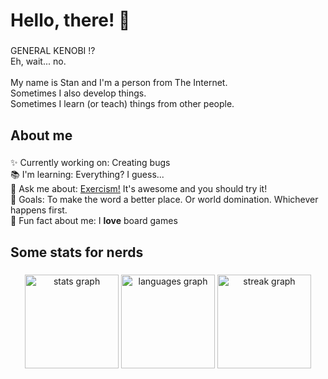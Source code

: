 <h1 align="left">Hello, there! 👋</h1>

###

<p align="left">GENERAL KENOBI !?<br>Eh, wait... no.<br><br>My name is Stan and I'm a person from The Internet. <br>Sometimes I also develop things. <br>Sometimes I learn (or teach) things from other people.</p>

###

<h2 align="left">About me</h2>

###

<p align="left">✨ Currently working on: Creating bugs
  <br>📚 I'm learning: Everything? I guess...
  <br>💬 Ask me about: <a href=https://exercism.org/>Exercism!</a> It's awesome and you should try it!
  <br>🎯 Goals: To make the word a better place. Or world domination. Whichever happens first.
  <br>🎲 Fun fact about me: I <b>love</b> board games
</p>

###

<h2 align="left">Some stats for nerds</h2>

###

<div align="center">
  <img src="https://github-readme-stats.vercel.app/api?username=Cool-Katt&hide_title=false&hide_rank=false&show_icons=true&include_all_commits=true&count_private=true&disable_animations=false&theme=dark&locale=en&hide_border=false&order=1" height="150" alt="stats graph"  />
  <img src="https://github-readme-stats.vercel.app/api/top-langs?username=Cool-Katt&locale=en&hide_title=false&layout=compact&card_width=320&langs_count=5&theme=dark&hide_border=false&order=2" height="150" alt="languages graph"  />
  <img src="https://streak-stats.demolab.com?user=Cool-Katt&locale=en&mode=weekly&theme=dark&hide_border=false&border_radius=5&order=3" height="150" alt="streak graph"  />
</div>

###
